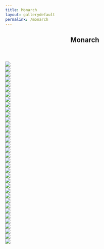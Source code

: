 ```yaml
---
title: Monarch
layout: gallerydefault
permalink: /monarch
---
```


<p hidden>This page is in English. Please don't ask to auto-translate it. This page is in English. Please don't ask to auto-translate it. This page is in English. Please don't ask to auto-translate it. This page is in English. Please don't ask to auto-translate it. </p>
<section id="#monarch" class="main style3 primary">
    <div class="content">
        <header>
            <h2>Monarch</h2>
        </header>
            <div class="gallery">
                <article class="from-left">
                    <a href="images/lewds/monarch/f7cfdcef70d0593a7bd63700cfdb0061.png" class="image fit"><img src="images/lewdsthumbs/monarch/f7cfdcef70d0593a7bd63700cfdb0061.png"/></a>
                </article>
                <article class="from-left">
                    <a href="images/lewds/monarch/0e66eb77b52d6c9c8672357e38af3ff6.jpg" class="image fit"><img src="images/lewdsthumbs/monarch/0e66eb77b52d6c9c8672357e38af3ff6.png"/></a>
                </article>
                <article class="from-left">
                    <a href="images/lewds/monarch/2e688b6944ddf78fb5b35474f1f7aba8.jpg" class="image fit"><img src="images/lewdsthumbs/monarch/2e688b6944ddf78fb5b35474f1f7aba8.png"/></a>
                </article>
                </div>
                <div class="gallery">
                <article class="from-right">
                    <a href="images/lewds/monarch/5c79006c5a3caa208f4a306682d53a59.png" class="image fit"><img src="images/lewdsthumbs/monarch/5c79006c5a3caa208f4a306682d53a59.png"/></a>
                </article>
                <article class="from-right">
                    <a href="images/lewds/monarch/6ffdcb95927a98a2a86ff69e8eab64e6.jpg" class="image fit"><img src="images/lewdsthumbs/monarch/6ffdcb95927a98a2a86ff69e8eab64e6.png"/></a>
                </article>
                <article class="from-right">
                    <a href="images/lewds/monarch/8c13671a19401e292d0b8c87f9990b6e.jpg" class="image fit"><img src="images/lewdsthumbs/monarch/8c13671a19401e292d0b8c87f9990b6e.png"/></a>
                </article>
                </div>
                <div class="gallery">
                <article class="from-left">
                    <a href="images/lewds/monarch/41f8bd3e71b306b8d0f7e2980bf85022.jpg" class="image fit"><img src="images/lewdsthumbs/monarch/41f8bd3e71b306b8d0f7e2980bf85022.png"/></a>
                </article>
                <article class="from-left">
                    <a href="images/lewds/monarch/082c15f62ed88cdfa0ee966089724a28.png" class="image fit"><img src="images/lewdsthumbs/monarch/082c15f62ed88cdfa0ee966089724a28.png"/></a>
                </article>
                <article class="from-left">
                    <a href="images/lewds/monarch/84bbd22c505bc68f0f68b3c49bdb519e.jpg" class="image fit"><img src="images/lewdsthumbs/monarch/84bbd22c505bc68f0f68b3c49bdb519e.png"/></a>
                </article>
                </div>
                <div class="gallery">
                <article class="from-right">
                    <a href="images/lewds/monarch/287aa8ccbaaad8bfef596d3f54e2a13e.png" class="image fit"><img src="images/lewdsthumbs/monarch/287aa8ccbaaad8bfef596d3f54e2a13e.png"/></a>
                </article>
                <article class="from-right">
                    <a href="images/lewds/monarch/3048bd759486f4a28af62d7e9b357747.png" class="image fit"><img src="images/lewdsthumbs/monarch/3048bd759486f4a28af62d7e9b357747.png"/></a>
                </article>
                <article class="from-right">
                    <a href="images/lewds/monarch/3859a378bc2c23cd33ece3707dbe51a4.png" class="image fit"><img src="images/lewdsthumbs/monarch/3859a378bc2c23cd33ece3707dbe51a4.png"/></a>
                </article>
                </div>
                <div class="gallery">
                <article class="from-left">
                    <a href="images/lewds/monarch/9756febb5b833b1b08ebef3d18138b1e.png" class="image fit"><img src="images/lewdsthumbs/monarch/9756febb5b833b1b08ebef3d18138b1e.png"/></a>
                </article>
                <article class="from-left">
                    <a href="images/lewds/monarch/35461d01cd4708539dd6fcf2e9403af1.png" class="image fit"><img src="images/lewdsthumbs/monarch/35461d01cd4708539dd6fcf2e9403af1.png"/></a>
                </article>
                <article class="from-left">
                    <a href="images/lewds/monarch/359100e04e09802060fdc5a1ac8d2864.jpg" class="image fit"><img src="images/lewdsthumbs/monarch/359100e04e09802060fdc5a1ac8d2864.png"/></a>
                </article>
                </div>
                <div class="gallery">
                <article class="from-right">
                    <a href="images/lewds/monarch/707811d473f90312c46ad846206e68da.jpg" class="image fit"><img src="images/lewdsthumbs/monarch/707811d473f90312c46ad846206e68da.png"/></a>
                </article>
                <article class="from-right">
                    <a href="images/lewds/monarch/6174948ffc3fb1edba9a66731b2b05e9.png" class="image fit"><img src="images/lewdsthumbs/monarch/6174948ffc3fb1edba9a66731b2b05e9.png"/></a>
                </article>
                <article class="from-right">
                    <a href="images/lewds/monarch/935947944e09e2d0e6f6946bde938659.jpg" class="image fit"><img src="images/lewdsthumbs/monarch/935947944e09e2d0e6f6946bde938659.png"/></a>
                </article>
                </div>
                <div class="gallery">
                <article class="from-left">
                    <a href="images/lewds/monarch/304739504109feb65e514445c8309be5.png" class="image fit"><img src="images/lewdsthumbs/monarch/304739504109feb65e514445c8309be5.png"/></a>
                </article>
                <article class="from-left">
                    <a href="images/lewds/monarch/a76b5f634ef74556a8746e30dfb1ac4f.jpg" class="image fit"><img src="images/lewdsthumbs/monarch/a76b5f634ef74556a8746e30dfb1ac4f.png"/></a>
                </article>
                <article class="from-left">
                    <a href="images/lewds/monarch/a94e236ce2e19a8b65a251ec7fcc3a0a.jpg" class="image fit"><img src="images/lewdsthumbs/monarch/a94e236ce2e19a8b65a251ec7fcc3a0a.png"/></a>
                </article>
                </div>
                <div class="gallery">
                <article class="from-right">
                    <a href="images/lewds/monarch/ae5c2c426de4c58b794996aaa4d2ae94.jpg" class="image fit"><img src="images/lewdsthumbs/monarch/ae5c2c426de4c58b794996aaa4d2ae94.png"/></a>
                </article>
                <article class="from-right">
                    <a href="images/lewds/monarch/b5b43d8e5e363113ff497a2a6be997fc.jpg" class="image fit"><img src="images/lewdsthumbs/monarch/b5b43d8e5e363113ff497a2a6be997fc.png"/></a>
                </article>
                <article class="from-right">
                    <a href="images/lewds/monarch/b6eff9013e8f5bfb181d3ffc1f0b894e.jpg" class="image fit"><img src="images/lewdsthumbs/monarch/b6eff9013e8f5bfb181d3ffc1f0b894e.png"/></a>
                </article>
                </div>
                <div class="gallery">
                <article class="from-left">
                    <a href="images/lewds/monarch/b57f6941cd74fef093034f9a51bd4f72.jpg" class="image fit"><img src="images/lewdsthumbs/monarch/b57f6941cd74fef093034f9a51bd4f72.png"/></a>
                </article>
                <article class="from-left">
                    <a href="images/lewds/monarch/c2fbf38f72c011c512322b48f5ddb490.jpg" class="image fit"><img src="images/lewdsthumbs/monarch/c2fbf38f72c011c512322b48f5ddb490.png"/></a>
                </article>
                <article class="from-left">
                    <a href="images/lewds/monarch/cdcd3a14c422265917290a9ba6c5866a.jpg" class="image fit"><img src="images/lewdsthumbs/monarch/cdcd3a14c422265917290a9ba6c5866a.png"/></a>
                </article>
                </div>
                <div class="gallery">
                <article class="from-right">
                    <a href="images/lewds/monarch/cefb4b008386a292b2953eff85d94a30.jpg" class="image fit"><img src="images/lewdsthumbs/monarch/cefb4b008386a292b2953eff85d94a30.png"/></a>
                </article>
                <article class="from-right">
                    <a href="images/lewds/monarch/d61c0100ab6723cd35f6a548c21f9cb7.jpg" class="image fit"><img src="images/lewdsthumbs/monarch/d61c0100ab6723cd35f6a548c21f9cb7.png"/></a>
                </article>
                <article class="from-right">
                    <a href="images/lewds/monarch/d252029d5f8a5dfc2c3be67b8653f228.jpg" class="image fit"><img src="images/lewdsthumbs/monarch/d252029d5f8a5dfc2c3be67b8653f228.png"/></a>
                </article>
                </div>
                <div class="gallery">
                <article class="from-left">
                    <a href="images/lewds/monarch/e5b082dd28d29754e5e08f8211413495.png" class="image fit"><img src="images/lewdsthumbs/monarch/e5b082dd28d29754e5e08f8211413495.png"/></a>
                </article>
                <article class="from-left">
                    <a href="images/lewds/monarch/e6fae7bb35187d4298e4cb78a3cf6eae.jpg" class="image fit"><img src="images/lewdsthumbs/monarch/e6fae7bb35187d4298e4cb78a3cf6eae.png"/></a>
                </article>
                <article class="from-left">
                    <a href="images/lewds/monarch/e81e6c6c9d61cf65742703a2df9a7194.png" class="image fit"><img src="images/lewdsthumbs/monarch/e81e6c6c9d61cf65742703a2df9a7194.png"/></a>
                </article>
                </div>
                <div class="gallery">
                <article class="from-right">
                    <a href="images/lewds/monarch/e7644bcb835b7af8eb6a03a91da055f5.png" class="image fit"><img src="images/lewdsthumbs/monarch/e7644bcb835b7af8eb6a03a91da055f5.png"/></a>
                </article>
                <article class="from-right">
                    <a href="images/lewds/monarch/0c10774f089b172ec3b9f9e756b0b9b9.png" class="image fit"><img src="images/lewdsthumbs/monarch/0c10774f089b172ec3b9f9e756b0b9b9.png"/></a>
                </article>
                <article class="from-right">
                    <a href="images/lewds/monarch/76be29e4b245bd4e99a8dd7fd3125506.png" class="image fit"><img src="images/lewdsthumbs/monarch/76be29e4b245bd4e99a8dd7fd3125506.png"/></a>
                </article>
            </div>
    </div>
</section>